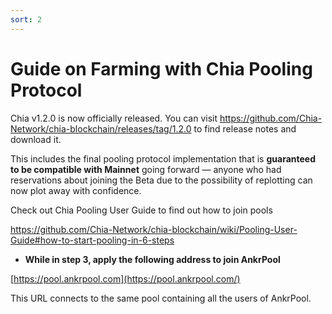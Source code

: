 ```yaml
---
sort: 2
---
```

#  Guide on Farming with Chia Pooling Protocol
Chia v1.2.0 is now officially released. You can visit https://github.com/Chia-Network/chia-blockchain/releases/tag/1.2.0 to find release notes and download it.

This includes the final pooling protocol implementation that is **guaranteed to be compatible with Mainnet** going forward — anyone who had reservations about joining the Beta due to the possibility of replotting can now plot away with confidence.

Check out Chia Pooling User Guide to find out how to join pools

https://github.com/Chia-Network/chia-blockchain/wiki/Pooling-User-Guide#how-to-start-pooling-in-6-steps

- **While in step 3, apply the following address to join AnkrPool**

[https://pool.ankrpool.com](https://pool.ankrpool.com/)

This URL connects to the same pool containing all the users of AnkrPool.

